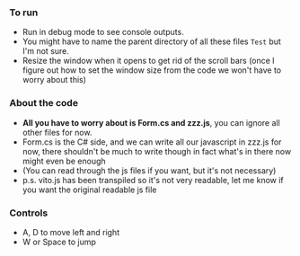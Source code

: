 ### To run
- Run in debug mode to see console outputs.
- You might have to name the parent directory of all these files `Test` but I'm not sure.
- Resize the window when it opens to get rid of the scroll bars (once I figure out how to set the window size from the code we won't have to worry about this)

### About the code
- **All you have to worry about is Form.cs and zzz.js**, you can ignore all other files for now.
- Form.cs is the C# side, and we can write all our javascript in zzz.js for now, there shouldn't be much to write though in fact what's in there now might even be enough
- (You can read through the js files if you want, but it's not necessary)
- p.s. vito.js has been transpiled so it's not very readable, let me know if you want the original readable js file

### Controls
- A, D to move left and right
- W or Space to jump
